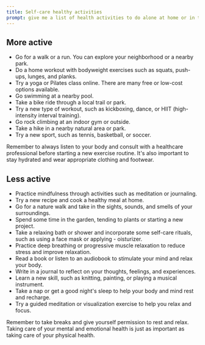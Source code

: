 ```yaml
---
title: Self-care healthy activities
prompt: give me a list of health activities to do alone at home or in the city, for variety. a different activity each day
---
```



## More active

- Go for a walk or a run. You can explore your neighborhood or a nearby park.
- Do a home workout with bodyweight exercises such as squats, push-ups, lunges, and planks.
- Try a yoga or Pilates class online. There are many free or low-cost options available.
- Go swimming at a nearby pool.
- Take a bike ride through a local trail or park.
- Try a new type of workout, such as kickboxing, dance, or HIIT (high-intensity interval training).
- Go rock climbing at an indoor gym or outside.
- Take a hike in a nearby natural area or park.
- Try a new sport, such as tennis, basketball, or soccer.

Remember to always listen to your body and consult with a healthcare professional before starting a new exercise routine. It's also important to stay hydrated and wear appropriate clothing and footwear.

## Less active

-  Practice mindfulness through activities such as meditation or journaling.
- Try a new recipe and cook a healthy meal at home.
- Go for a nature walk and take in the sights, sounds, and smells of your surroundings.
- Spend some time in the garden, tending to plants or starting a new project.
- Take a relaxing bath or shower and incorporate some self-care rituals, such as using a face mask or applying - oisturizer.
- Practice deep breathing or progressive muscle relaxation to reduce stress and improve relaxation.
- Read a book or listen to an audiobook to stimulate your mind and relax your body.
- Write in a journal to reflect on your thoughts, feelings, and experiences.
- Learn a new skill, such as knitting, painting, or playing a musical instrument.
- Take a nap or get a good night's sleep to help your body and mind rest and recharge.
- Try a guided meditation or visualization exercise to help you relax and focus.

Remember to take breaks and give yourself permission to rest and relax. Taking care of your mental and emotional health is just as important as taking care of your physical health.
